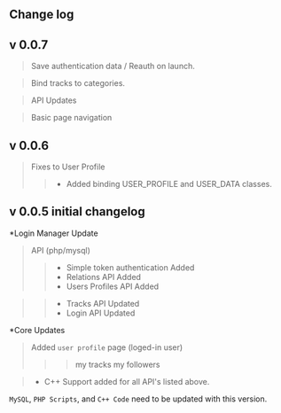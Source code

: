 ## Change log

v 0.0.7
-----------
> Save authentication data / Reauth on launch.

> Bind tracks to categories.

> API Updates

> Basic page navigation

v 0.0.6 
-----------
> Fixes to User Profile
>> * Added binding USER_PROFILE and USER_DATA classes.


v 0.0.5 initial changelog
-----------
*Login Manager Update

> API (php/mysql)
>> * Simple token authentication Added 
>> * Relations API Added
>> * Users Profiles API Added

>> * Tracks API Updated
>> * Login API Updated

*Core Updates

> Added `user profile` page (loged-in user)
>>> my tracks
>>> my followers

> * C++ Support added for all API's listed above. 

`MySQL`, `PHP Scripts`, and `C++ Code` need to be updated with this version.
